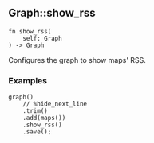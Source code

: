 ## Graph::show_rss

```rhai
fn show_rss(
    self: Graph
) -> Graph
```

Configures the graph to show maps' RSS.

### Examples

```rhai,%run
graph()
    // %hide_next_line
    .trim()
    .add(maps())
    .show_rss()
    .save();
```
